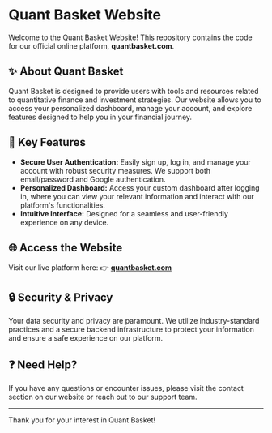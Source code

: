 # Quant Basket Website

Welcome to the Quant Basket Website! This repository contains the code for our official online platform, **quantbasket.com**.

## ✨ About Quant Basket

Quant Basket is designed to provide users with tools and resources related to quantitative finance and investment strategies. Our website allows you to access your personalized dashboard, manage your account, and explore features designed to help you in your financial journey.

## 🚀 Key Features

* **Secure User Authentication:** Easily sign up, log in, and manage your account with robust security measures. We support both email/password and Google authentication.
* **Personalized Dashboard:** Access your custom dashboard after logging in, where you can view your relevant information and interact with our platform's functionalities.
* **Intuitive Interface:** Designed for a seamless and user-friendly experience on any device.

## 🌐 Access the Website

Visit our live platform here:
👉 [**quantbasket.com**](https://www.quantbasket.com)

## 🔒 Security & Privacy

Your data security and privacy are paramount. We utilize industry-standard practices and a secure backend infrastructure to protect your information and ensure a safe experience on our platform.

## ❓ Need Help?

If you have any questions or encounter issues, please visit the contact section on our website or reach out to our support team.

---

Thank you for your interest in Quant Basket!